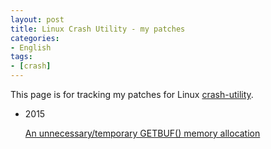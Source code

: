 ```yaml
---
layout: post
title: Linux Crash Utility - my patches
categories:
- English
tags:
- [crash]
---
```


This page is for tracking my patches for Linux [crash-utility](https://github.com/crash-utility).

* 2015

    [An unnecessary/temporary GETBUF() memory allocation](https://github.com/crash-utility/crash/commit/005eb9e502056a09196f6507162648c796e36f95)
